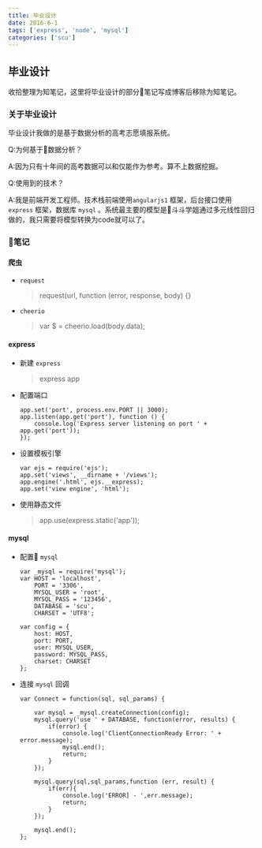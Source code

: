 ```yaml
---
title: 毕业设计
date: 2016-6-1
tags: ['express', 'node', 'mysql']
categories: ['scu']
---
```


## 毕业设计

收拾整理为知笔记，这里将毕业设计的部分笔记写成博客后移除为知笔记。

<!--more-->

### 关于毕业设计

毕业设计我做的是基于数据分析的高考志愿填报系统。

Q:为何基于数据分析？

A:因为只有十年间的高考数据可以和仅能作为参考。算不上数据挖掘。

Q:使用到的技术？

A:我是前端开发工程师。技术栈前端使用<code>angularjs1</code> 框架，后台接口使用 <code>express</code> 框架，数据库 <code>mysql</code> 。系统最主要的模型是斗斗学姐通过多元线性回归做的，我只需要将模型转换为code就可以了。

### 笔记

#### 爬虫

* <code>request</code>

    > request(url, function (error, response, body) {}

* <code>cheerio</code>

    > var $ = cheerio.load(body.data);

#### express

* 新建 <code>express</code>

    > express app

* 配置端口

    ```
    app.set('port', process.env.PORT || 3000);
    app.listen(app.get('port'), function () {
        console.log('Express server listening on port ' + app.get('port'));
    });
    ```

* 设置模板引擎

    ```
    var ejs = require('ejs');
    app.set('views', __dirname + '/views');
    app.engine('.html', ejs.__express);
    app.set('view engine', 'html');
    ```

* 使用静态文件

    > app.use(express.static('app'));

#### mysql

* 配置 <code>mysql</code>

    ```
    var _mysql = require('mysql');
    var HOST = 'localhost',
        PORT = '3306',
        MYSQL_USER = 'root',
        MYSQL_PASS = '123456',
        DATABASE = 'scu',
        CHARSET = 'UTF8';

    var config = {
        host: HOST,
        port: PORT,
        user: MYSQL_USER,
        password: MYSQL_PASS,
        charset: CHARSET
    };
    ```

* 连接 <code>mysql</code> 回调

    ```
    var Connect = function(sql, sql_params) {

        var mysql = _mysql.createConnection(config);
        mysql.query('use ' + DATABASE, function(error, results) {
            if(error) {
                console.log('ClientConnectionReady Error: ' + error.message);
                mysql.end();
                return;
            }
        });

        mysql.query(sql,sql_params,function (err, result) {
            if(err){
                console.log('ERROR] - ',err.message);
                return;
            }
        });

        mysql.end();
    };
    ```